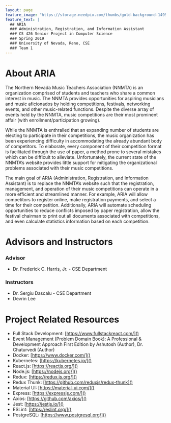 ```yaml
---
layout: page
feature_image: "https://storage.needpix.com/thumbs/gold-background-1495823931axH.jpg"
feature_text: |
  ## ARIA
  ### Administration, Registration, and Information Assistant
  ### CS 426 Senior Project in Computer Science
  ### Spring 2019
  ### University of Nevada, Reno, CSE
  ### Team 1
---
```


<h1>About ARIA</h1>

The Northern Nevada Music Teachers Association (NNMTA) is an organization comprised of students and teachers who share a common interest in music. The NNMTA provides opportunities for aspiring musicians and music aficionados by holding competitions, festivals, networking events, and other music-related functions. Despite the diverse array of events held by the NNMTA, music competitions are their most prominent affair (with enrollment/participation growing).

While the NNMTA is enthralled that an expanding number of students are electing to participate in their competitions, the music organization has been experiencing difficulty in accommodating the already abundant body of competitors. To elaborate, every component of their competition format is facilitated through the use of paper, a method prone to several mistakes which can be difficult to alleviate. Unfortunately, the current state of the NNMTA’s website provides little support for mitigating the organizational problems associated with their music competitions.

The main goal of ARIA (Administration, Registration, and Information Assistant) is to replace the NNMTA’s website such that the registration, management, and operation of their music competitions can operate in a more efficient and streamlined manner. For example, ARIA will allow competitors to register online, make registration payments, and select a time for their competition. Additionally, ARIA will automate scheduling opportunities to reduce conflicts imposed by paper registration, allow the festival chairman to print out all documents associated with competitions, and even calculate statistics information based on each competition.

# Advisors and Instructors

### Advisor
* Dr. Frederick C. Harris, Jr. - CSE Department

### Instructors 
* Dr. Sergiu Dascalu - CSE Department
* Devrin Lee 

# Project Related Resources 
* Full Stack Development: [https://www.fullstackreact.com/]()
* Event Management (Problem Domain Book): A Professional & Development Approach First Edition
by Ashutosh (Author), Dr. Chaturvedi (Author)
* Docker: [https://www.docker.com/]()
* Kubernetes: [https://kubernetes.io/]()
* React.js: [https://reactjs.org/]()
* Node.js: [https://nodejs.org/]()
* Redux: [https://redux.js.org/]()
* Redux Thunk: [https://github.com/reduxjs/redux-thunk]()
* Material UI: [https://material-ui.com/]()
* Express: [https://expressjs.com/]()
* Axios: [https://github.com/axios/]()
* Jest: [https://jestjs.io/]()
* ESLint: [https://eslint.org/]()
* PostgreSQL: [https://www.postgresql.org/]()
